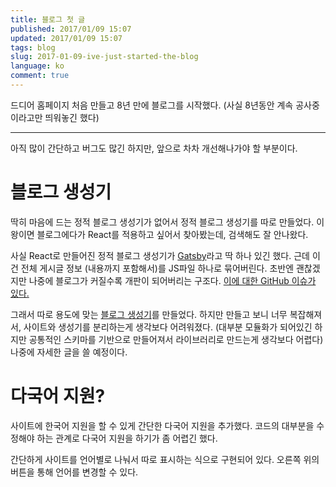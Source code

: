 ```yaml
---
title: 블로그 첫 글
published: 2017/01/09 15:07
updated: 2017/01/09 15:07
tags: blog
slug: 2017-01-09-ive-just-started-the-blog
language: ko
comment: true
---
```

드디어 홈페이지 처음 만들고 8년 만에 블로그를 시작했다. (사실 8년동안 계속 공사중이라고만
띄워놓긴 했다)

---

아직 많이 간단하고 버그도 많긴 하지만, 앞으로 차차 개선해나가야 할 부분이다.

# 블로그 생성기
딱히 마음에 드는 정적 블로그 생성기가 없어서 정적 블로그 생성기를 따로 만들었다. 이왕이면
블로그에다가 React를 적용하고 싶어서 찾아봤는데, 검색해도 잘 안나왔다.

사실 React로 만들어진 정적 블로그 생성기가 [Gatsby](https://github.com/gatsbyjs)라고
딱 하나 있긴 했다. 근데 이건 전체 게시글 정보 (내용까지 포함해서)를 JS파일 하나로
묶어버린다. 초반엔 괜찮겠지만 나중에 블로그가 커질수록 개판이 되어버리는 구조다.
[이에 대한 GitHub 이슈가 있다.](https://github.com/gatsbyjs/gatsby/issues/431)

그래서 따로 용도에 맞는 [블로그 생성기](https://github.com/yoo2001818/kkiro.kr)를
만들었다. 하지만 만들고 보니 너무 복잡해져서, 사이트와 생성기를 분리하는게 생각보다
어려워졌다. (대부분 모듈화가 되어있긴 하지만 공통적인 스키마를 기반으로 만들어져서
라이브러리로 만드는게 생각보다 어렵다) 나중에 자세한 글을 쓸 예정이다.

# 다국어 지원?
사이트에 한국어 지원을 할 수 있게 간단한 다국어 지원을 추가했다. 코드의 대부분을
수정해야 하는 관계로 다국어 지원을 하기가 좀 어렵긴 했다.

간단하게 사이트를 언어별로 나눠서 따로 표시하는 식으로 구현되어 있다. 오른쪽 위의
버튼을 통해 언어를 변경할 수 있다.
